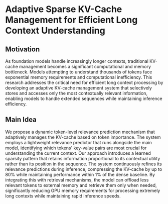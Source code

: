 # Adaptive Sparse KV-Cache Management for Efficient Long Context Understanding

## Motivation
As foundation models handle increasingly longer contexts, traditional KV-cache management becomes a significant computational and memory bottleneck. Models attempting to understand thousands of tokens face exponential memory requirements and computational inefficiency. This research addresses the critical need for efficient long context processing by developing an adaptive KV-cache management system that selectively stores and accesses only the most contextually relevant information, enabling models to handle extended sequences while maintaining inference efficiency.

## Main Idea
We propose a dynamic token-level relevance prediction mechanism that adaptively manages the KV-cache based on token importance. The system employs a lightweight relevance predictor that runs alongside the main model, identifying which tokens' key-value pairs are most crucial for understanding the current context. Our approach introduces a learned sparsity pattern that retains information proportional to its contextual utility rather than its position in the sequence. The system continuously refines its relevance predictions during inference, compressing the KV-cache by up to 80% while maintaining performance within 1% of the dense baseline. By integrating this with retrieval mechanisms, the model can offload less relevant tokens to external memory and retrieve them only when needed, significantly reducing GPU memory requirements for processing extremely long contexts while maintaining rapid inference speeds.